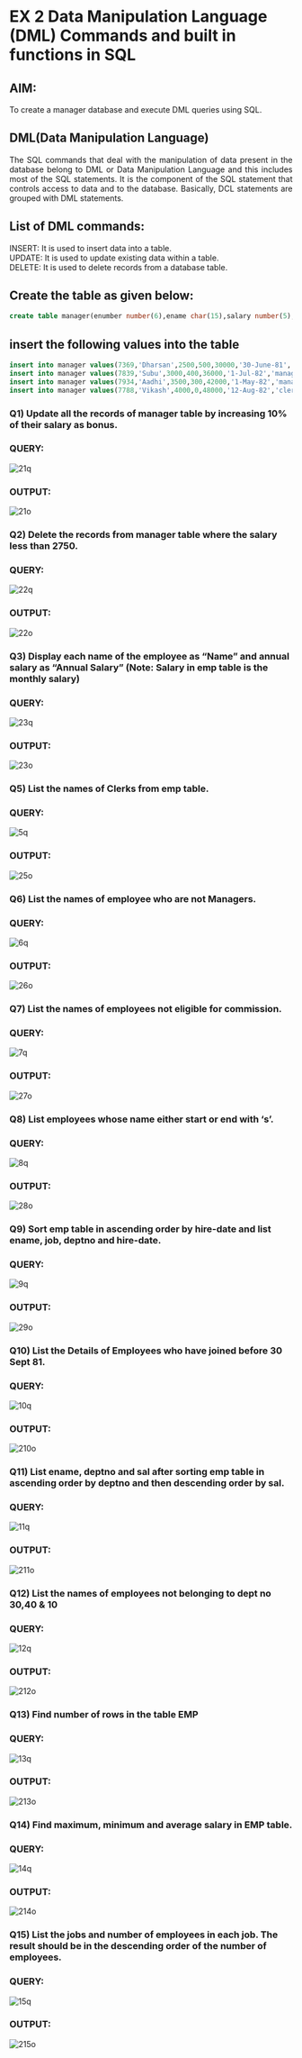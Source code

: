 # EX 2 Data Manipulation Language (DML) Commands and built in functions in SQL
## AIM:
To create a manager database and execute DML queries using SQL.


## DML(Data Manipulation Language)
<div align="justify">
The SQL commands that deal with the manipulation of data present in the database belong to DML or Data Manipulation Language and this includes most of the SQL statements. It is the component of the SQL statement that controls access to data and to the database. Basically, DCL statements are grouped with DML statements.
</div>

## List of DML commands: 
<div align="justify">
INSERT: It is used to insert data into a table.<br>
UPDATE: It is used to update existing data within a table.<br>
DELETE: It is used to delete records from a database table.<br>
</div>

## Create the table as given below:
```sql
create table manager(enumber number(6),ename char(15),salary number(5),commission number(4),annualsalary number(7),Hiredate date,designation char(10),deptno number(2),reporting char(10));
```

## insert the following values into the table
```sql
insert into manager values(7369,'Dharsan',2500,500,30000,'30-June-81','clerk',10,'John');
insert into manager values(7839,'Subu',3000,400,36000,'1-Jul-82','manager',null,'James');
insert into manager values(7934,'Aadhi',3500,300,42000,'1-May-82','manager',30,NULL);
insert into manager values(7788,'Vikash',4000,0,48000,'12-Aug-82','clerk',50,'Bond');
```

### Q1) Update all the records of manager table by increasing 10% of their salary as bonus.

### QUERY:
![21q](https://github.com/varshxnx/EX-2-Data-Manipulation-Language-DML-and-Data-Control-Language-DCL-Commands/assets/122253525/1aef1cd5-19a7-4d8a-a257-9896751d1e1a)




### OUTPUT:
![21o](https://github.com/varshxnx/EX-2-Data-Manipulation-Language-DML-and-Data-Control-Language-DCL-Commands/assets/122253525/1cb62181-28a0-4736-b7f6-30261f9386c0)



### Q2) Delete the records from manager table where the salary less than 2750.


### QUERY:
![22q](https://github.com/varshxnx/EX-2-Data-Manipulation-Language-DML-and-Data-Control-Language-DCL-Commands/assets/122253525/0ea62175-4324-4da1-af18-bb56bdb57d75)


### OUTPUT:

![22o](https://github.com/varshxnx/EX-2-Data-Manipulation-Language-DML-and-Data-Control-Language-DCL-Commands/assets/122253525/b6a43c12-2d1b-445c-82b0-0c39d70f7b57)


### Q3) Display each name of the employee as “Name” and annual salary as “Annual Salary” (Note: Salary in emp table is the monthly salary)


### QUERY:

![23q](https://github.com/varshxnx/EX-2-Data-Manipulation-Language-DML-and-Data-Control-Language-DCL-Commands/assets/122253525/c6346dfd-470c-4ba1-96b2-156ec0a2682a)


### OUTPUT:

![23o](https://github.com/varshxnx/EX-2-Data-Manipulation-Language-DML-and-Data-Control-Language-DCL-Commands/assets/122253525/bb6d15a1-6be2-48bb-82b6-0874db34ad28)

### Q5)	List the names of Clerks from emp table.


### QUERY:
![5q](https://github.com/varshxnx/EX-2-Data-Manipulation-Language-DML-and-Data-Control-Language-DCL-Commands/assets/122253525/1c496838-ee1d-4658-a1e1-53383e9f18cd)




### OUTPUT:
![25o](https://github.com/varshxnx/EX-2-Data-Manipulation-Language-DML-and-Data-Control-Language-DCL-Commands/assets/122253525/1d85ae7f-eaef-47c8-b9c8-5a9f1482f681)



### Q6)	List the names of employee who are not Managers.


### QUERY:
![6q](https://github.com/varshxnx/EX-2-Data-Manipulation-Language-DML-and-Data-Control-Language-DCL-Commands/assets/122253525/b1a40d0a-f3c1-4270-bd12-7296c078c63c)



### OUTPUT:
![26o](https://github.com/varshxnx/EX-2-Data-Manipulation-Language-DML-and-Data-Control-Language-DCL-Commands/assets/122253525/5f7874a7-a7dd-4313-b7e6-96de6ed239b2)


### Q7)	List the names of employees not eligible for commission.


### QUERY:

![7q](https://github.com/varshxnx/EX-2-Data-Manipulation-Language-DML-and-Data-Control-Language-DCL-Commands/assets/122253525/6a159930-2aeb-4906-8163-bb4a2f1e23b7)


### OUTPUT:

![27o](https://github.com/varshxnx/EX-2-Data-Manipulation-Language-DML-and-Data-Control-Language-DCL-Commands/assets/122253525/2f585578-fcfd-43a8-bcba-5a6de8636c63)


### Q8)	List employees whose name either start or end with ‘s’.


### QUERY:
![8q](https://github.com/varshxnx/EX-2-Data-Manipulation-Language-DML-and-Data-Control-Language-DCL-Commands/assets/122253525/3102f99d-eaae-4749-b2d9-26e4cb651a66)



### OUTPUT:
![28o](https://github.com/varshxnx/EX-2-Data-Manipulation-Language-DML-and-Data-Control-Language-DCL-Commands/assets/122253525/6e9d097e-c925-44d6-a4d2-b3c73dc48a31)


### Q9) Sort emp table in ascending order by hire-date and list ename, job, deptno and hire-date.


### QUERY:
![9q](https://github.com/varshxnx/EX-2-Data-Manipulation-Language-DML-and-Data-Control-Language-DCL-Commands/assets/122253525/ac2ca0e2-7002-4db0-a38f-0d7533466d08)


### OUTPUT:

![29o](https://github.com/varshxnx/EX-2-Data-Manipulation-Language-DML-and-Data-Control-Language-DCL-Commands/assets/122253525/f93d662b-db07-41b8-9061-47ae1397c533)


### Q10) List the Details of Employees who have joined before 30 Sept 81.


### QUERY:
![10q](https://github.com/varshxnx/EX-2-Data-Manipulation-Language-DML-and-Data-Control-Language-DCL-Commands/assets/122253525/6315d153-f6fe-4b6d-9985-9a290363e31e)




### OUTPUT:
![210o](https://github.com/varshxnx/EX-2-Data-Manipulation-Language-DML-and-Data-Control-Language-DCL-Commands/assets/122253525/6a01eddf-f2f5-489b-9597-0a1ac533e8c1)



### Q11)	List ename, deptno and sal after sorting emp table in ascending order by deptno and then descending order by sal.


### QUERY:

![11q](https://github.com/varshxnx/EX-2-Data-Manipulation-Language-DML-and-Data-Control-Language-DCL-Commands/assets/122253525/2c0c89bd-e753-4401-a932-d7804c99beee)


### OUTPUT:
![211o](https://github.com/varshxnx/EX-2-Data-Manipulation-Language-DML-and-Data-Control-Language-DCL-Commands/assets/122253525/b73e00e6-9496-4ad3-9401-f34ada36ef5b)



### Q12) List the names of employees not belonging to dept no 30,40 & 10


### QUERY:
![12q](https://github.com/varshxnx/EX-2-Data-Manipulation-Language-DML-and-Data-Control-Language-DCL-Commands/assets/122253525/db82b8b3-f7da-4de5-9c65-45d3143357ee)



### OUTPUT:
![212o](https://github.com/varshxnx/EX-2-Data-Manipulation-Language-DML-and-Data-Control-Language-DCL-Commands/assets/122253525/ac316255-7b16-4f86-bd2d-86da3292e300)


### Q13) Find number of rows in the table EMP

### QUERY:
![13q](https://github.com/varshxnx/EX-2-Data-Manipulation-Language-DML-and-Data-Control-Language-DCL-Commands/assets/122253525/c39ad88e-0e1d-4a4f-8498-a25e37d6a505)



### OUTPUT:
![213o](https://github.com/varshxnx/EX-2-Data-Manipulation-Language-DML-and-Data-Control-Language-DCL-Commands/assets/122253525/b734f99f-6e4b-4d96-9202-562b26bae5e7)


### Q14) Find maximum, minimum and average salary in EMP table.

### QUERY:

![14q](https://github.com/varshxnx/EX-2-Data-Manipulation-Language-DML-and-Data-Control-Language-DCL-Commands/assets/122253525/35e39092-21e8-438a-8494-d6426bd089e9)



### OUTPUT:

![214o](https://github.com/varshxnx/EX-2-Data-Manipulation-Language-DML-and-Data-Control-Language-DCL-Commands/assets/122253525/3bd86871-56c0-4b83-aa69-cf5c5c089e1b)


### Q15) List the jobs and number of employees in each job. The result should be in the descending order of the number of employees.

### QUERY:
![15q](https://github.com/varshxnx/EX-2-Data-Manipulation-Language-DML-and-Data-Control-Language-DCL-Commands/assets/122253525/99f635cf-3d63-4247-91c9-fec19c232142)



### OUTPUT:
![215o](https://github.com/varshxnx/EX-2-Data-Manipulation-Language-DML-and-Data-Control-Language-DCL-Commands/assets/122253525/3199c9d3-0062-4255-93c1-8bd76fb9e62a)
